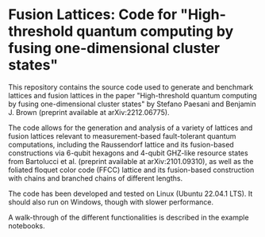 # Fusion Lattices: Code for "High-threshold quantum computing by fusing one-dimensional cluster states" 

This repository contains the source code used to generate and benchmark lattices and fusion lattices in the paper "High-threshold quantum computing by fusing one-dimensional cluster states" by Stefano Paesani and Benjamin J. Brown (preprint available at arXiv:2212.06775).

The code allows for the generation and analysis of a variety of lattices and fusion lattices relevant to measurement-based fault-tolerant quantum computations, including the Raussendorf lattice and its fusion-based constructions via 6-qubit hexagons and 4-qubit GHZ-like resource states from Bartolucci et al. (preprint available at arXiv:2101.09310), as well as the foliated floquet color code (FFCC) lattice and its fusion-based construction with chains and branched chains of different lengths.

The code has been developed and tested on Linux (Ubuntu 22.04.1 LTS). It should also run on Windows, though with slower performance.

A walk-through of the different functionalities is described in the example notebooks.
